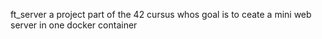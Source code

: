 ft_server
a project part of the 42 cursus whos goal is to ceate a mini web server in one docker container